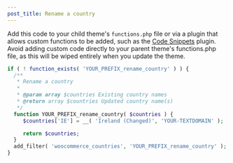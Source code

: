 ```yaml
---
post_title: Rename a country
---
```



Add this code to your child theme's `functions.php` file or via a plugin that allows custom functions to be added, such as the [Code Snippets](https://wordpress.org/plugins/code-snippets/) plugin. Avoid adding custom code directly to your parent theme's functions.php file, as this will be wiped entirely when you update the theme.

```php
if ( ! function_exists( 'YOUR_PREFIX_rename_country' ) ) {
  /**
   * Rename a country
   *
   * @param array $countries Existing country names
   * @return array $countries Updated country name(s)
   */
  function YOUR_PREFIX_rename_country( $countries ) {
     $countries['IE'] = __( 'Ireland (Changed)', 'YOUR-TEXTDOMAIN' );

     return $countries;
  }
  add_filter( 'woocommerce_countries', 'YOUR_PREFIX_rename_country' );
}
```
